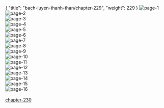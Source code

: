 { "title": "bach-luyen-thanh-than/chapter-229", "weight": 229 }
<img src="bach-luyen-thanh-than_0229_01-217980e6af73b3c7699bd73b5ae1b65a.webp" alt="page-1" origin="http://1.bp.blogspot.com/-Bswdy5MBTNo/WvQJ4rxmdDI/AAAAAAAADoQ/n7l-W3K7mDUieSp5CLsQJQ16yhxGazqlgCLcBGAs/s1600/0003.jpg?imgmax=0"><br/>
<img src="bach-luyen-thanh-than_0229_02-dac12cdf7075fb96bd8a8b324c642379.webp" alt="page-2" origin="http://1.bp.blogspot.com/-SA15AGJBTGc/WvQJ4kKjUfI/AAAAAAAADoU/FFYfgUY_QgYnvnYmFXadTbMgkmxJO4AuwCLcBGAs/s1600/0004.jpg?imgmax=0"><br/>
<img src="bach-luyen-thanh-than_0229_03-0a935d90150b33575e1230e27bfd350b.webp" alt="page-3" origin="http://1.bp.blogspot.com/-tx6xWCKT8ec/WvQJ4qc3hQI/AAAAAAAADoY/M_ekYWYzzKUs2MNjSVFvDh8F9YqEbL32ACLcBGAs/s1600/0005.jpg?imgmax=0"><br/>
<img src="bach-luyen-thanh-than_0229_04-cdbef32d793e51944a85d39df6af4ee2.webp" alt="page-4" origin="http://1.bp.blogspot.com/-2duX7c1ExIc/WvQJ5jO92zI/AAAAAAAADoc/8TQJWHHF63QYreBg3exl0L54fMna6ALBwCLcBGAs/s1600/0006.jpg?imgmax=0"><br/>
<img src="bach-luyen-thanh-than_0229_05-b5f7ef2440983f136aa65c8f31340404.webp" alt="page-5" origin="http://1.bp.blogspot.com/-hDff6glHh8Y/WvQJ55LBBzI/AAAAAAAADog/NSDfYnzJ91wVY9U6s_gFeehKuZdqMcWjQCLcBGAs/s1600/0007.jpg?imgmax=0"><br/>
<img src="bach-luyen-thanh-than_0229_06-d21ff788b161cd018ba456d0e71bf873.webp" alt="page-6" origin="http://1.bp.blogspot.com/-Xp4VkwoYhts/WvQJ6NqxkgI/AAAAAAAADok/ppWfubEjL_kIDaXIzndSW90Fr2Ll0KZuwCLcBGAs/s1600/0008.jpg?imgmax=0"><br/>
<img src="bach-luyen-thanh-than_0229_07-81717ca6b048ad0d4817786a4639503f.webp" alt="page-7" origin="http://1.bp.blogspot.com/-3RsQhaQFty0/WvQJ6Szo08I/AAAAAAAADoo/Z7iaYDf4nlk45jpXmz0x6R5L4ypGP_lywCLcBGAs/s1600/0009.jpg?imgmax=0"><br/>
<img src="bach-luyen-thanh-than_0229_08-51584d8e6f252d2ade93d53355234e6c.webp" alt="page-8" origin="http://1.bp.blogspot.com/-lNRmtDVtkmI/WvQJ681m1vI/AAAAAAAADos/0cyibgLGSx4v_924YMiTx4_EcSRBBNIswCLcBGAs/s1600/0010.jpg?imgmax=0"><br/>
<img src="bach-luyen-thanh-than_0229_09-3337e9a4a59263c3744c0280807c3116.webp" alt="page-9" origin="http://1.bp.blogspot.com/-JOlmQPMvMS4/WvQJ7AR9VhI/AAAAAAAADow/tfe3_Hspo_I6vRrrqCx6T1yjb0qB1e0fACLcBGAs/s1600/0011.jpg?imgmax=0"><br/>
<img src="bach-luyen-thanh-than_0229_10-5df578e1e66745603a4de3d190c5be2b.webp" alt="page-10" origin="http://1.bp.blogspot.com/-0HF5FYnagqU/WvQJ7J0edqI/AAAAAAAADo0/HUamucqfnbMFNXzsiiNqXp1WHm6z-7W_QCLcBGAs/s1600/0012.jpg?imgmax=0"><br/>
<img src="bach-luyen-thanh-than_0229_11-8a393e12d58068e67e3cb31cb3b783ad.webp" alt="page-11" origin="http://1.bp.blogspot.com/-psmhihR___4/WvQJ7-aSxOI/AAAAAAAADo4/Bi3GzGr7JIAMuH4EQVUITi_tuMzw0IzyACLcBGAs/s1600/0013.jpg?imgmax=0"><br/>
<img src="bach-luyen-thanh-than_0229_12-49a467715a3187ddfabe5ae685a3185e.webp" alt="page-12" origin="http://1.bp.blogspot.com/-4GOkP2Hvkqc/WvQJ8CTRteI/AAAAAAAADo8/0yL51k79nCkLTSnkrNSuvzWPIOQuVh9yQCLcBGAs/s1600/0014.jpg?imgmax=0"><br/>
<img src="bach-luyen-thanh-than_0229_13-2d5721cf37492118e32f6eeb2efeda0c.webp" alt="page-13" origin="http://1.bp.blogspot.com/-B8tIZHOeE8U/WvQJ8b3ZQtI/AAAAAAAADpA/wMrBT_p7r0Aguz2Qtkq7eXnpvtkBnZN3wCLcBGAs/s1600/0015.jpg?imgmax=0"><br/>
<img src="bach-luyen-thanh-than_0229_14-a69cccf039a30011f9326b9914231fdf.webp" alt="page-14" origin="http://1.bp.blogspot.com/-gI8hsDom_5A/WvQJ81cMP3I/AAAAAAAADpE/nF8bKAKR4-EKfy-abqIx5Pvs-mvGwo8WwCLcBGAs/s1600/0016.jpg?imgmax=0"><br/>
<img src="bach-luyen-thanh-than_0229_15-69b65418aba82d455249afc41ee186d2.webp" alt="page-15" origin="http://1.bp.blogspot.com/-JHgUhIdQtFc/WvQJ9CAcIuI/AAAAAAAADpI/9zzhQpk1Nlo4G4t9iFHzUYXKvBvQHEPPQCLcBGAs/s1600/0017.jpg?imgmax=0"><br/>
<img src="bach-luyen-thanh-than_0229_16-1000x1400-8ffb26ca7f76d67ef4edc2b44d52a2b8.webp" alt="page-16" origin="http://1.bp.blogspot.com/-6VBWQqusJFg/WvQJ9Y0eSRI/AAAAAAAADpM/t397k-pCbDEY8uqNXtxibwB7aB3RUlF6wCLcBGAs/s1600/0018.jpg?imgmax=0"><br/>
<br/><a class="nextchap" href="/bach-luyen-thanh-than/chapter-230">chapter-230</a>
